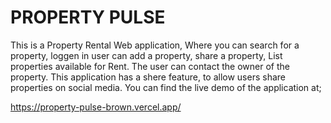 # PROPERTY PULSE

This is a Property Rental Web application, Where you can search for a property, loggen in user can add a property, share a property, List properties available for Rent. The user can contact the owner of the property. This application has a shere feature, to allow users share properties on social media. You can find the live demo of the application at;

https://property-pulse-brown.vercel.app/
